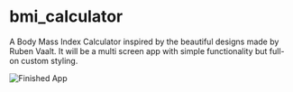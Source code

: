 # bmi_calculator

A Body Mass Index Calculator inspired by the beautiful designs made by Ruben Vaalt. It will be a multi screen app with simple functionality but full-on custom styling.

![Finished App](https://github.com/londonappbrewery/Images/blob/master/bmi-calc-demo.gif)
